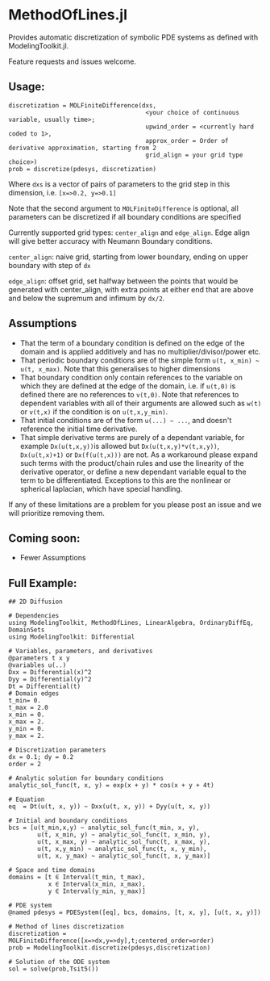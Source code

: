 # MethodOfLines.jl

Provides automatic discretization of symbolic PDE systems as defined with ModelingToolkit.jl.

Feature requests and issues welcome.

## Usage:
```
discretization = MOLFiniteDifference(dxs, 
                                      <your choice of continuous variable, usually time>; 
                                      upwind_order = <currently hard coded to 1>, 
                                      approx_order = Order of derivative approximation, starting from 2 
                                      grid_align = your grid type choice>)
prob = discretize(pdesys, discretization)
```
Where `dxs` is a vector of pairs of parameters to the grid step in this dimension, i.e. `[x=>0.2, y=>0.1]`

Note that the second argument to `MOLFiniteDifference` is optional, all parameters can be discretized if all boundary conditions are specified

Currently supported grid types: `center_align` and `edge_align`. Edge align will give better accuracy with Neumann Boundary conditions.

`center_align`: naive grid, starting from lower boundary, ending on upper boundary with step of `dx`

`edge_align`: offset grid, set halfway between the points that would be generated with center_align, with extra points at either end that are above and below the supremum and infimum by `dx/2`.

## Assumptions
- That the term of a boundary condition is defined on the edge of the domain and is applied additively and has no multiplier/divisor/power etc.
- That periodic boundary conditions are of the simple form `u(t, x_min) ~ u(t, x_max)`. Note that this generalises to higher dimensions
- That boundary condition only contain references to the variable on which they are defined at the edge of the domain, i.e. if `u(t,0)` is defined there are no references to `v(t,0)`. Note that references to dependent variables with all of their arguments are allowed such as `w(t)` or `v(t,x)` if the condition is on `u(t,x,y_min)`.
- That initial conditions are of the form `u(...) ~ ...`, and doesn't reference the initial time derivative.
- That simple derivative terms are purely of a dependant variable, for example `Dx(u(t,x,y))`is allowed but `Dx(u(t,x,y)*v(t,x,y))`, `Dx(u(t,x)+1)` or `Dx(f(u(t,x)))` are not. As a workaround please expand such terms with the product/chain rules and use the linearity of the derivative operator, or define a new dependant variable equal to the term to be differentiated. Exceptions to this are the nonlinear or spherical laplacian, which have special handling.

If any of these limitations are a problem for you please post an issue and we will prioritize removing them.

## Coming soon:
- Fewer Assumptions

## Full Example:
```
## 2D Diffusion

# Dependencies
using ModelingToolkit, MethodOfLines, LinearAlgebra, OrdinaryDiffEq, DomainSets
using ModelingToolkit: Differential

# Variables, parameters, and derivatives
@parameters t x y
@variables u(..)
Dxx = Differential(x)^2
Dyy = Differential(y)^2
Dt = Differential(t)
# Domain edges
t_min= 0.
t_max = 2.0
x_min = 0.
x_max = 2.
y_min = 0.
y_max = 2.

# Discretization parameters
dx = 0.1; dy = 0.2
order = 2

# Analytic solution for boundary conditions
analytic_sol_func(t, x, y) = exp(x + y) * cos(x + y + 4t)

# Equation
eq  = Dt(u(t, x, y)) ~ Dxx(u(t, x, y)) + Dyy(u(t, x, y))

# Initial and boundary conditions
bcs = [u(t_min,x,y) ~ analytic_sol_func(t_min, x, y),
        u(t, x_min, y) ~ analytic_sol_func(t, x_min, y),
        u(t, x_max, y) ~ analytic_sol_func(t, x_max, y),
        u(t, x,y_min) ~ analytic_sol_func(t, x, y_min),
        u(t, x, y_max) ~ analytic_sol_func(t, x, y_max)]

# Space and time domains
domains = [t ∈ Interval(t_min, t_max),
           x ∈ Interval(x_min, x_max),
           y ∈ Interval(y_min, y_max)]

# PDE system
@named pdesys = PDESystem([eq], bcs, domains, [t, x, y], [u(t, x, y)])

# Method of lines discretization
discretization = MOLFiniteDifference([x=>dx,y=>dy],t;centered_order=order)
prob = ModelingToolkit.discretize(pdesys,discretization)

# Solution of the ODE system
sol = solve(prob,Tsit5())
```
